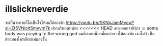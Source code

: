 # illslickneverdie
จะเป็นจะตายก็ไม่เป็นไรให้ผมได้ลองรัก
https://youtu.be/SKNpJamMvcw?si=Zt5VNloltSmyvm7k ฝากดรีพอตหน่อย
<<<<<<< HEAD
เพลงออกจาดีน้าา ☺️
some body was praying to the wrong god
คนดีเธอเหนื่อยมั้ยแค่อยากให้ลองพัก
เธอไม่จำเป็นต้องมองใครเพียงแค่มองชั้น